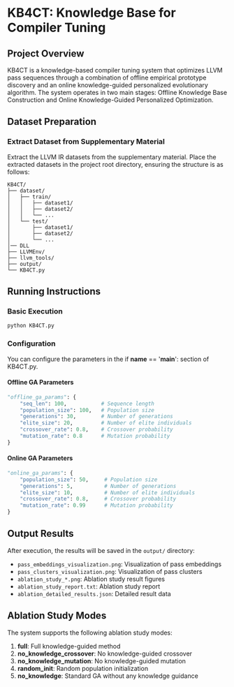 # KB4CT: Knowledge Base for Compiler Tuning

## Project Overview

KB4CT is a knowledge-based compiler tuning system that optimizes LLVM pass sequences through a combination of offline empirical prototype discovery and an online knowledge-guided personalized evolutionary algorithm. The system operates in two main stages: Offline Knowledge Base Construction and Online Knowledge-Guided Personalized Optimization.

## Dataset Preparation

### Extract Dataset from Supplementary Material

Extract the LLVM IR datasets from the supplementary material.
Place the extracted datasets in the project root directory, ensuring the structure is as follows:

```
KB4CT/
├── dataset/
│   ├── train/          
│   │   ├── dataset1/
│   │   ├── dataset2/
│   │   └── ...
│   └── test/           
│       ├── dataset1/
│       ├── dataset2/
│       └── ...
│── DLL
├── LLVMEnv/
├── llvm_tools/
├── output/
└── KB4CT.py
```


## Running Instructions

### Basic Execution

```bash
python KB4CT.py
```

### Configuration

You can configure the parameters in the if __name__ == '__main__': section of KB4CT.py.

#### Offline GA Parameters 

```python
"offline_ga_params": {
    "seq_len": 100,           # Sequence length
    "population_size": 100,   # Population size
    "generations": 30,        # Number of generations
    "elite_size": 20,         # Number of elite individuals
    "crossover_rate": 0.8,    # Crossover probability
    "mutation_rate": 0.8      # Mutation probability
}
```

#### Online GA Parameters

```python
"online_ga_params": {
    "population_size": 50,     # Population size
    "generations": 5,          # Number of generations
    "elite_size": 10,          # Number of elite individuals
    "crossover_rate": 0.8,     # Crossover probability
    "mutation_rate": 0.99      # Mutation probability
}
```

## Output Results

After execution, the results will be saved in the `output/` directory:

- `pass_embeddings_visualization.png`: Visualization of pass embeddings
- `pass_clusters_visualization.png`: Visualization of pass clusters
- `ablation_study_*.png`: Ablation study result figures
- `ablation_study_report.txt`: Ablation study report
- `ablation_detailed_results.json`: Detailed result data

## Ablation Study Modes

The system supports the following ablation study modes:

1. **full**: Full knowledge-guided method
2. **no_knowledge_crossover**: No knowledge-guided crossover
3. **no_knowledge_mutation**: No knowledge-guided mutation
4. **random_init**: Random population initialization
5. **no_knowledge**: Standard GA without any knowledge guidance
